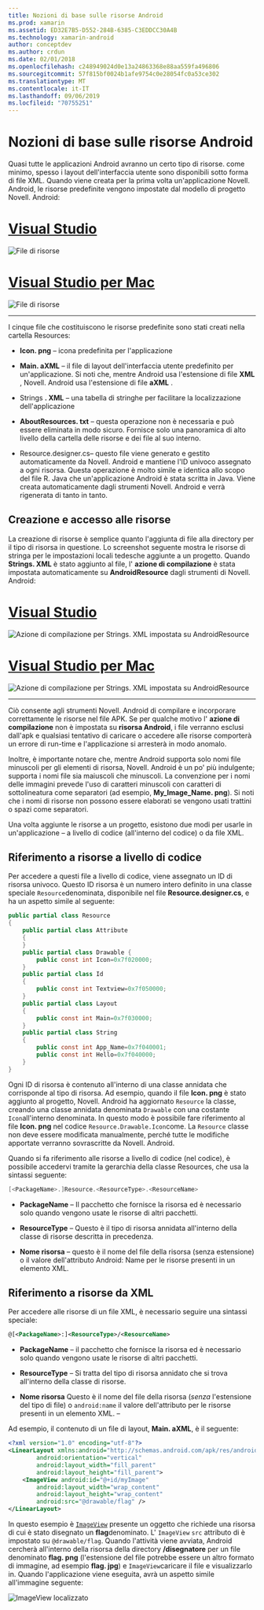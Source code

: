 ```yaml
---
title: Nozioni di base sulle risorse Android
ms.prod: xamarin
ms.assetid: ED32E7B5-D552-284B-6385-C3EDDCC30A4B
ms.technology: xamarin-android
author: conceptdev
ms.author: crdun
ms.date: 02/01/2018
ms.openlocfilehash: c248949024d0e13a24863368e88aa559fa496806
ms.sourcegitcommit: 57f815bf0024b1afe9754c0e28054fc0a53ce302
ms.translationtype: MT
ms.contentlocale: it-IT
ms.lasthandoff: 09/06/2019
ms.locfileid: "70755251"
---
```

# <a name="android-resource-basics"></a>Nozioni di base sulle risorse Android

Quasi tutte le applicazioni Android avranno un certo tipo di risorse. come minimo, spesso i layout dell'interfaccia utente sono disponibili sotto forma di file XML. Quando viene creata per la prima volta un'applicazione Novell. Android, le risorse predefinite vengono impostate dal modello di progetto Novell. Android:

# <a name="visual-studiotabwindows"></a>[Visual Studio](#tab/windows)

![File di risorse](android-resource-basics-images/01-resource-files-vs.png)

# <a name="visual-studio-for-mactabmacos"></a>[Visual Studio per Mac](#tab/macos)

![File di risorse](android-resource-basics-images/01-resource-files-xs.png)

-----

I cinque file che costituiscono le risorse predefinite sono stati creati nella cartella Resources:

- **Icon. png** &ndash; icona predefinita per l'applicazione

- **Main. aXML** &ndash; il file di layout dell'interfaccia utente predefinito per un'applicazione. Si noti che, mentre Android usa l'estensione di file **XML** , Novell. Android usa l'estensione di file **aXML** .

- Strings **. XML** &ndash; una tabella di stringhe per facilitare la localizzazione dell'applicazione

- **AboutResources. txt** &ndash; questa operazione non è necessaria e può essere eliminata in modo sicuro. Fornisce solo una panoramica di alto livello della cartella delle risorse e dei file al suo interno.

- Resource.designer.cs&ndash; questo file viene generato e gestito automaticamente da Novell. Android e mantiene l'ID univoco assegnato a ogni risorsa. Questa operazione è molto simile e identica allo scopo del file R. Java che un'applicazione Android è stata scritta in Java. Viene creata automaticamente dagli strumenti Novell. Android e verrà rigenerata di tanto in tanto.

## <a name="creating-and-accessing-resources"></a>Creazione e accesso alle risorse

La creazione di risorse è semplice quanto l'aggiunta di file alla directory per il tipo di risorsa in questione. Lo screenshot seguente mostra le risorse di stringa per le impostazioni locali tedesche aggiunte a un progetto. Quando **Strings. XML** è stato aggiunto al file, l' **azione di compilazione** è stata impostata automaticamente su **AndroidResource** dagli strumenti di Novell. Android:

# <a name="visual-studiotabwindows"></a>[Visual Studio](#tab/windows)

![Azione di compilazione per Strings. XML impostata su AndroidResource](android-resource-basics-images/02-build-action-vs.png)

# <a name="visual-studio-for-mactabmacos"></a>[Visual Studio per Mac](#tab/macos)

![Azione di compilazione per Strings. XML impostata su AndroidResource](android-resource-basics-images/02-build-action-xs.png)

-----

Ciò consente agli strumenti Novell. Android di compilare e incorporare correttamente le risorse nel file APK. Se per qualche motivo l' **azione di compilazione** non è impostata su **risorsa Android**, i file verranno esclusi dall'apk e qualsiasi tentativo di caricare o accedere alle risorse comporterà un errore di run-time e l'applicazione si arresterà in modo anomalo.

Inoltre, è importante notare che, mentre Android supporta solo nomi file minuscoli per gli elementi di risorsa, Novell. Android è un po' più indulgente; supporta i nomi file sia maiuscoli che minuscoli. La convenzione per i nomi delle immagini prevede l'uso di caratteri minuscoli con caratteri di sottolineatura come separatori (ad esempio, **My\_Image\_Name. png**). Si noti che i nomi di risorse non possono essere elaborati se vengono usati trattini o spazi come separatori.

Una volta aggiunte le risorse a un progetto, esistono due modi per usarle in un'applicazione &ndash; a livello di codice (all'interno del codice) o da file XML.

## <a name="referencing-resources-programmatically"></a>Riferimento a risorse a livello di codice

Per accedere a questi file a livello di codice, viene assegnato un ID di risorsa univoco. Questo ID risorsa è un numero intero definito in una classe speciale `Resource`denominata, disponibile nel file **Resource.designer.cs**, e ha un aspetto simile al seguente:

```csharp
public partial class Resource
{
    public partial class Attribute
    {
    }
    public partial class Drawable {
        public const int Icon=0x7f020000;
    }
    public partial class Id
    {
        public const int Textview=0x7f050000;
    }
    public partial class Layout
    {
        public const int Main=0x7f030000;
    }
    public partial class String
    {
        public const int App_Name=0x7f040001;
        public const int Hello=0x7f040000;
    }
}
```

Ogni ID di risorsa è contenuto all'interno di una classe annidata che corrisponde al tipo di risorsa. Ad esempio, quando il file **Icon. png** è stato aggiunto al progetto, Novell. Android ha aggiornato `Resource` la classe, creando una classe annidata denominata `Drawable` con una costante `Icon`all'interno denominata.
In questo modo è possibile fare riferimento al file **Icon. png** nel codice `Resource.Drawable.Icon`come. La `Resource` classe non deve essere modificata manualmente, perché tutte le modifiche apportate verranno sovrascritte da Novell. Android.

Quando si fa riferimento alle risorse a livello di codice (nel codice), è possibile accedervi tramite la gerarchia della classe Resources, che usa la sintassi seguente:

```csharp
[<PackageName>.]Resource.<ResourceType>.<ResourceName>
```

- **PackageName** &ndash; Il pacchetto che fornisce la risorsa ed è necessario solo quando vengono usate le risorse di altri pacchetti.

- **ResourceType** &ndash; Questo è il tipo di risorsa annidata all'interno della classe di risorse descritta in precedenza.

- **Nome risorsa** &ndash; questo è il nome del file della risorsa (senza estensione) o il valore dell'attributo Android: Name per le risorse presenti in un elemento XML.

## <a name="referencing-resources-from-xml"></a>Riferimento a risorse da XML

Per accedere alle risorse di un file XML, è necessario seguire una sintassi speciale:

```xml
@[<PackageName>:]<ResourceType>/<ResourceName>
```

- **PackageName** &ndash; il pacchetto che fornisce la risorsa ed è necessario solo quando vengono usate le risorse di altri pacchetti.

- **ResourceType** &ndash; Si tratta del tipo di risorsa annidato che si trova all'interno della classe di risorse.

- **Nome risorsa** Questo è il nome del file della risorsa (*senza* l'estensione del tipo di file) o `android:name` il valore dell'attributo per le risorse presenti in un elemento XML. &ndash;

Ad esempio, il contenuto di un file di layout, **Main. aXML**, è il seguente:

```xml
<?xml version="1.0" encoding="utf-8"?>
<LinearLayout xmlns:android="http://schemas.android.com/apk/res/android"
        android:orientation="vertical"
        android:layout_width="fill_parent"
        android:layout_height="fill_parent">
    <ImageView android:id="@+id/myImage"
        android:layout_width="wrap_content"
        android:layout_height="wrap_content"
        android:src="@drawable/flag" />
</LinearLayout>
```

In questo esempio è [`ImageView`](https://github.com/xamarin/recipes/tree/master/Recipes/android/controls/imageview) presente un oggetto che richiede una risorsa di cui è stato disegnato un **flag**denominato. L' `ImageView` `src` attributo di è impostato su `@drawable/flag`. Quando l'attività viene avviata, Android cercherà all'interno della risorsa della directory **/disegnatore** per un file denominato **flag. png** (l'estensione del file potrebbe essere un altro formato di immagine, ad esempio **flag. jpg**) e `ImageView`caricare il file e visualizzarlo in.
Quando l'applicazione viene eseguita, avrà un aspetto simile all'immagine seguente:

![ImageView localizzato](android-resource-basics-images/03-localized-screenshot.png)
